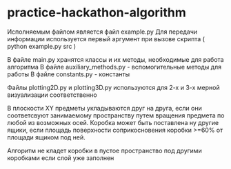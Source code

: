 # practice-hackathon-algorithm

Исполняемым файлом является файл example.py
Для передачи информации используется первый аргумент при вызове скрипта ( python example.py src )

В файле main.py хранятся классы и их методы, необходимые для работа алгоритма
В файле auxiliary_methods.py - вспомогительные методы для работы
В файле constants.py - константы

Файлы plotting2D.py и plotting3D.py используются для 2-х и 3-х мерной визуализации соответственно

В плоскости XY предметы укладываются друг на друга, если они соответсвуют занимаемому пространству путем вращения предмета по любой из возможных осей. 
Коробка может быть поставлена ну другие ящики, если площадь поверхности соприкосновения коробки >=60% от площади ящиком под ней.

Алгоритм не кладет коробки в пустое пространство под другими коробками если слой уже заполнен
